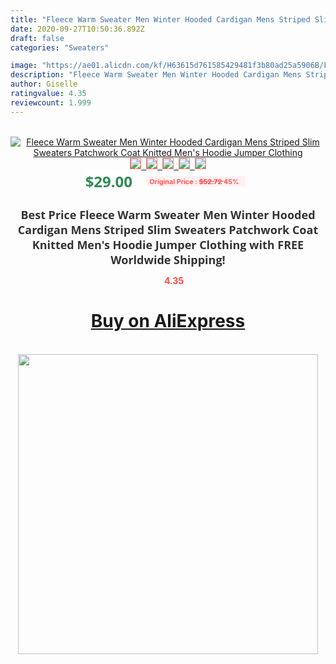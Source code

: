 ```yaml
---
title: "Fleece Warm Sweater Men Winter Hooded Cardigan Mens Striped Slim Sweaters Patchwork Coat Knitted Men's Hoodie Jumper Clothing"
date: 2020-09-27T10:50:36.892Z
draft: false
categories: "Sweaters"

image: "https://ae01.alicdn.com/kf/H63615d761585429481f3b80ad25a5906B/Fleece-Warm-Sweater-Men-Winter-Hooded-Cardigan-Mens-Striped-Slim-Sweaters-Patchwork-Coat-Knitted-Men-s.jpg"
description: "Fleece Warm Sweater Men Winter Hooded Cardigan Mens Striped Slim Sweaters Patchwork Coat Knitted Men's Hoodie Jumper Clothing"
author: Giselle
ratingvalue: 4.35
reviewcount: 1.999
---
```

<br>
<div style="text-align: center;">
<a href="https://s.click.aliexpress.com/e/_AYy1SV" target="_blank" rel="nofollow noopener noreferrer"><img alt="Fleece Warm Sweater Men Winter Hooded Cardigan Mens Striped Slim Sweaters Patchwork Coat Knitted Men's Hoodie Jumper Clothing" class="magnifier-image" src="https://ae01.alicdn.com/kf/H63615d761585429481f3b80ad25a5906B/Fleece-Warm-Sweater-Men-Winter-Hooded-Cardigan-Mens-Striped-Slim-Sweaters-Patchwork-Coat-Knitted-Men-s.jpg_640x640.jpg">
<br>
<img style="border:1px solid salmon" src="https://ae01.alicdn.com/kf/H63615d761585429481f3b80ad25a5906B/Fleece-Warm-Sweater-Men-Winter-Hooded-Cardigan-Mens-Striped-Slim-Sweaters-Patchwork-Coat-Knitted-Men-s.jpg_120x120.jpg">&nbsp;&nbsp;<img style="border:1px solid salmon" src="https://ae01.alicdn.com/kf/Hb1cd7793f0c843bca50989787d942597d/Fleece-Warm-Sweater-Men-Winter-Hooded-Cardigan-Mens-Striped-Slim-Sweaters-Patchwork-Coat-Knitted-Men-s.jpg_120x120.jpg">&nbsp;&nbsp;<img style="border:1px solid salmon" src="https://ae01.alicdn.com/kf/H6a254dd636f64efe956f95077fc3564cZ/Fleece-Warm-Sweater-Men-Winter-Hooded-Cardigan-Mens-Striped-Slim-Sweaters-Patchwork-Coat-Knitted-Men-s.jpg_120x120.jpg">&nbsp;&nbsp;<img style="border:1px solid salmon" src="https://ae01.alicdn.com/kf/H33c4a4be368048f9930fbf786a2f05556/Fleece-Warm-Sweater-Men-Winter-Hooded-Cardigan-Mens-Striped-Slim-Sweaters-Patchwork-Coat-Knitted-Men-s.jpg_120x120.jpg">&nbsp;&nbsp;<img style="border:1px solid salmon" src="https://ae01.alicdn.com/kf/Ha18291462cba4af7a15614662d721befi/Fleece-Warm-Sweater-Men-Winter-Hooded-Cardigan-Mens-Striped-Slim-Sweaters-Patchwork-Coat-Knitted-Men-s.jpg_120x120.jpg"></a></div><br0>
<div style="text-align: center;"><span style="background-color: white; border: 0px; box-sizing: border-box; color: seagreen; display: inline-block; font-family: &quot;open sans&quot; , &quot;arial&quot; , &quot;helvetica&quot; , sans-serif , &quot;heiti&quot;; font-size: 24px; font-stretch: inherit; font-weight: 700; line-height: inherit; margin: 0px 10px 0px 0px; padding: 0px; vertical-align: middle;">$29.00 </span>
<span style="background: rgb(255 , 241 , 241); border-radius: 3px; border: 0px; box-sizing: border-box; color: #ff4747; display: inline-block; font-family: inherit; font-size: 12px; font-stretch: inherit; font-style: inherit; font-variant: inherit; font-weight: 600; line-height: inherit; margin: 0px; padding: 2px 5px; transform: scale(0.9); vertical-align: middle;">Original Price : <b style="text-decoration: line-through;">$52.72 </b> 45%&nbsp;&nbsp;</span></div>
<h1 style="color: #333333; display: inline-block; font-family: &quot;open sans&quot; , &quot;arial&quot; , &quot;helvetica&quot; , sans-serif , &quot;heiti&quot;; font-size: 18px; font-stretch: inherit; font-weight: 700; text-align: center;">Best Price Fleece Warm Sweater Men Winter Hooded Cardigan Mens Striped Slim Sweaters Patchwork Coat Knitted Men's Hoodie Jumper Clothing with FREE Worldwide Shipping!</h1>
<div style="color: #ff4747; text-align: center;">
<img src="https://4.bp.blogspot.com/-M0ZcTcb-5uY/XleCXlxnR4I/AAAAAAAAAEc/OrjgMkXV1oMQFaCRZj5HQwOCBcu3w1FegCPcBGAYYCw/s1600/star.png" style="height: 15px;">&nbsp;<b>4.35</b></div>
<div class="button_cont" align="center"><a class="buynow_a" href="https://s.click.aliexpress.com/e/_AYy1SV" target="_blank" rel="nofollow noopener noreferrer"><H1>Buy on AliExpress</H1></a></div><br>
<div class="separator" style="clear: both; text-align: center;">
<img src="https://lh3.googleusercontent.com/-pTy5HemUv9M/XlePHvY0dAI/AAAAAAAAAE4/0nX5iRUoIWY8eMW9Dpxeirr157OZliDIgCLcBGAsYHQ/s1600/badge.gif" width="480">
</div>
